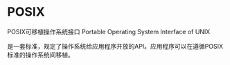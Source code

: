 # POSIX

POSIX可移植操作系统接口 Portable Operating System Interface of UNIX

是一套标准，规定了操作系统给应用程序开放的API。应用程序可以在遵循POSIX标准的操作系统间移植。

